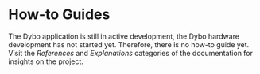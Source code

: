 # How-to Guides

The Dybo application is still in active development, the Dybo hardware
development has not started yet. Therefore, there is no how-to guide
yet. Visit the *References* and *Explanations* categories of the
documentation for insights on the project.

